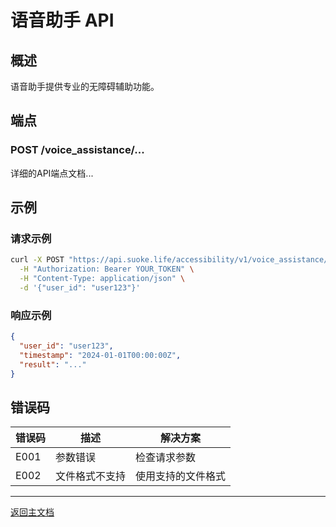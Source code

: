 # 语音助手 API

## 概述

语音助手提供专业的无障碍辅助功能。

## 端点

### POST /voice_assistance/...

详细的API端点文档...

## 示例

### 请求示例

```bash
curl -X POST "https://api.suoke.life/accessibility/v1/voice_assistance/..." \
  -H "Authorization: Bearer YOUR_TOKEN" \
  -H "Content-Type: application/json" \
  -d '{"user_id": "user123"}'
```

### 响应示例

```json
{
  "user_id": "user123",
  "timestamp": "2024-01-01T00:00:00Z",
  "result": "..."
}
```

## 错误码

| 错误码 | 描述 | 解决方案 |
|--------|------|----------|
| E001 | 参数错误 | 检查请求参数 |
| E002 | 文件格式不支持 | 使用支持的文件格式 |

---

[返回主文档](./README.md)
